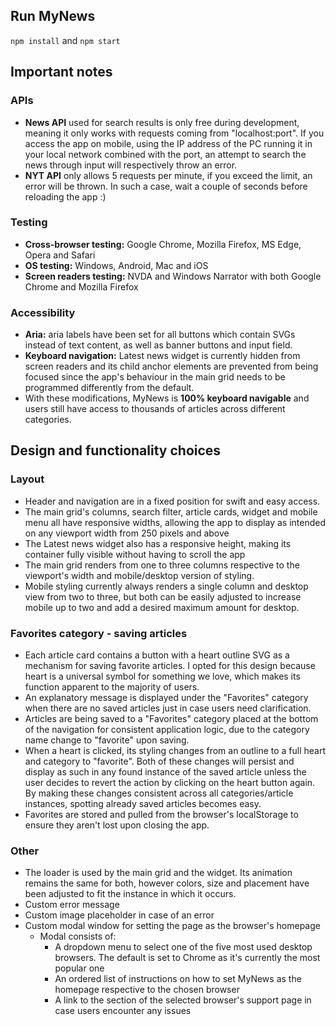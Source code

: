 ## Run MyNews
`npm install` and `npm start`

## Important notes
### APIs
- **News API** used for search results is only free during development, meaning it only works with requests coming from "localhost:port". If you access the app on mobile, using the IP address of the PC running it in your local network combined with the port, an attempt to search the news through input will respectively throw an error. <br />
- **NYT API** only allows 5 requests per minute, if you exceed the limit, an error will be thrown. In such a case, wait a couple of seconds before reloading the app :&#x29; <br />     

### Testing
- **Cross-browser testing:** Google Chrome, Mozilla Firefox, MS Edge, Opera and Safari <br />
- **OS testing:** Windows, Android, Mac and iOS <br />
- **Screen readers testing:** NVDA and Windows Narrator with both Google Chrome and Mozilla Firefox <br />

### Accessibility
- **Aria:** aria labels have been set for all buttons which contain SVGs instead of text content, as well as banner buttons and input field. <br />
- **Keyboard navigation:** Latest news widget is currently hidden from screen readers and its child anchor elements are prevented from being focused since the app's behaviour in the main grid needs to be programmed differently from the default. <br />  
- With these modifications, MyNews is **100% keyboard navigable** and users still have access to thousands of articles across different categories. <br />

## Design and functionality choices
### Layout
-  Header and navigation are in a fixed position for swift and easy access. <br />
- The main grid's columns, search filter, article cards, widget and mobile menu all have responsive widths, allowing the app to display as intended on any viewport width from 250 pixels and above <br />
- The Latest news widget also has a responsive height, making its container fully visible without having to scroll the app <br />
- The main grid renders from one to three columns respective to the viewport's width and mobile/desktop version of styling. <br />
- Mobile styling currently always renders a single column and desktop view from two to three, but both can be easily adjusted to increase mobile up to two and add a desired maximum amount for desktop. <br /> 

### Favorites category - saving articles
- Each article card contains a button with a heart outline SVG as a mechanism for saving favorite articles. I opted for this design because heart is a universal symbol for something we love, which makes its function apparent to the majority of users. <br />
- An explanatory message is displayed under the "Favorites" category when there are no saved articles just in case users need clarification. <br /> 
- Articles are being saved to a "Favorites" category placed at the bottom of the navigation for consistent application logic, due to the category name change to "favorite" upon saving. <br />
- When a heart is clicked, its styling changes from an outline to a full heart and category to "favorite". Both of these changes will persist and display as such in any found instance of the saved article unless the user decides to revert the action by clicking on the heart button again. By making these changes consistent across all categories/article instances, spotting already saved articles becomes easy. <br />
- Favorites are stored and pulled from the browser's localStorage to ensure they aren't lost upon closing the app.  <br />    

### Other
- The loader is used by the main grid and the widget. Its animation remains the same for both, however colors, size and placement have been adjusted to fit the instance in which it occurs. <br />
- Custom error message <br />
- Custom image placeholder in case of an error <br />
- Custom modal window for setting the page as the browser's homepage <br />
  - Modal consists of: <br />
    - A dropdown menu to select one of the five most used desktop browsers. The default is set to Chrome as it's currently the most popular one <br />
    - An ordered list of instructions on how to set MyNews as the homepage respective to the chosen browser   <br />
    - A link to the section of the selected browser's support page in case users encounter any issues <br />